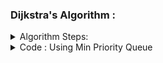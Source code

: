 
### Dijkstra's Algorithm :

<details>
<summary>Algorithm Steps:</summary>
<ul>
<li> Set  vertices distances = infinity | set the source distance = zero.</li> 
<li> Push the source vertex in a min-priority queue in the form (distance , vertex), /li>
<li> Pop the vertex with the minimum distance from the priority queue (at first the popped vertex = source).</li>
<li> Update the distances of the connected vertices to the popped vertex in case of (current vertex distance + edge weight < next vertex distance), then push the vertex
with the new distance to the priority queue.</li>
<li> If the popped vertex is visited before, just continue without using it.</li>
<li> Apply the same algorithm again until the priority queue is empty.</li>
  
</ul>
</details>
<details>
<summary>Code : Using Min Priority Queue </summary>

```

  #include<bits/stdc++.h>
  #define ll long long
  #define pb push_back
  #define fr(i,s,e) for(ll i=s;i<e;i++)                                
  #define rfr(i,e,s) for(ll i=e;i>=s;i--)
  #define nl  "\n"
  #define mod 1000000007
  #define fast ios_base::sync_with_stdio(0);cin.tie(NULL);cout.tie(NULL)
  
  using namespace std;
  

  priority_queue < pair<ll,ll> , vector<pair<ll,ll>> , greater<pair<ll,ll>> >  pq ;
  

  int main(){
    ll n , e , x , y , cst ;
    cin >> n >> e ;

    vector<pair<ll,ll>> graph[n+1];

    fr(i,0,e){
        cin >> x >> y >> cst  ;
        graph[x].pb({y,cst});
        graph[y].pb({x,cst});
    }



    pq.push({0,1});
    vector < ll >dist(n+1 , INT_MAX) ,vis(n+1,0);
    dist[1] = 0 ;

    while(!pq.empty()){

        pair < ll , ll > p = pq.top();
        pq.pop();
        ll nd = p.second , cost = p.first ;

        if ( vis[nd] ) continue ;
        else vis[nd] = 1;

        for(auto a : graph[nd] ){
            if ( dist[a.first] > cost+a.second && !vis[a.first] ){
                 dist[a.first] = cost+a.second ;
                 pq.push({dist[a.first],a.first});
            }
        }

    }

    cout << "Source 1 to : \n";
    for( int i = 1 ; i<= n ; i++ )
        cout << i <<" "<< dist[i] << endl;


return 0 ;
}

Source index = 1 ; 
5 6
1 2 2
2 3 1
1 3 1
1 4 3
4 5 2
5 3 5

```


</details>



